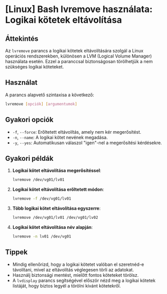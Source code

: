 # [Linux] Bash lvremove használata: Logikai kötetek eltávolítása

## Áttekintés
Az `lvremove` parancs a logikai kötetek eltávolítására szolgál a Linux operációs rendszerekben, különösen a LVM (Logical Volume Manager) használata esetén. Ezzel a paranccsal biztonságosan törölhetjük a nem szükséges logikai köteteket.

## Használat
A parancs alapvető szintaxisa a következő:

```bash
lvremove [opciók] [argumentumok]
```

## Gyakori opciók
- `-f`, `--force`: Erőltetett eltávolítás, amely nem kér megerősítést.
- `-n`, `--name`: A logikai kötet nevének megadása.
- `-y`, `--yes`: Automatikusan válaszol "igen"-nel a megerősítési kérdésekre.

## Gyakori példák
1. **Logikai kötet eltávolítása megerősítéssel**:
   ```bash
   lvremove /dev/vg01/lv01
   ```

2. **Logikai kötet eltávolítása erőltetett módon**:
   ```bash
   lvremove -f /dev/vg01/lv01
   ```

3. **Több logikai kötet eltávolítása egyszerre**:
   ```bash
   lvremove /dev/vg01/lv01 /dev/vg01/lv02
   ```

4. **Logikai kötet eltávolítása név alapján**:
   ```bash
   lvremove -n lv01 /dev/vg01
   ```

## Tippek
- Mindig ellenőrizd, hogy a logikai kötetet valóban el szeretnéd-e távolítani, mivel az eltávolítás véglegesen törli az adatokat.
- Használj biztonsági mentést, mielőtt fontos köteteket törölsz.
- A `lvdisplay` parancs segítségével először nézd meg a logikai kötetek listáját, hogy biztos legyél a törölni kívánt kötetekről.